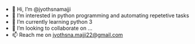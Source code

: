 - 👋 Hi, I’m @jyothsnamajji
- 👀 I’m interested in python programming and automating repetetive tasks 
- 🌱 I’m currently learning python 3 
- 💞️ I’m looking to collaborate on ...
- 📫 Reach me on jyothsna.majji22@gmail.com

<!---
jyothsnamajji/jyothsnamajji is a ✨ special ✨ repository because its `README.md` (this file) appears on your GitHub profile.
You can click the Preview link to take a look at your changes.
--->
